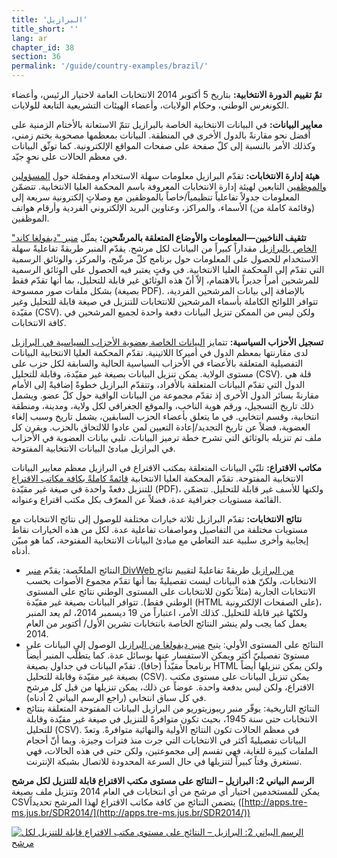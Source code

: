 ```yaml
---
title: 'البرازيل'
title_short: ''
lang: ar
chapter_id: 38
section: 36
permalink: '/guide/country-examples/brazil/'
---
```


**تمّ تقييم الدورة الانتخابية:** بتاريخ 5 أكتوبر 2014 الانتخابات العامة لاختيار الرئيس، وأعضاء الكونغرس الوطني، وحكام الولايات، وأعضاء الهيئات التشريعية التابعة للولايات.

**معايير البيانات:** في البيانات الانتخابية الخاصة بالبرازيل تتمّ الاستعانة بالأختام الزمنية على أفضل نحو مقارنةً بالدول الأخرى في المنطقة. البيانات بمعظمها مصحوبة بختم زمني، وكذلك الأمر بالنسبة إلى كلّ صفحة على صفحات المواقع الإلكترونية. كما توثّق البيانات في معظم الحالات على نحوٍ جيّد.

**هيئة إدارة الانتخابات:** تقدّم البرازيل معلومات سهلة الاستخدام ومفصّلة حول [المسؤولين والموظفين](http://www.tse.jus.br/institucional/o-tse/organograma-tse#PRES) التابعين لهيئة إدارة الانتخابات المعروفة باسم المحكمة العليا الانتخابية. تتضمّن المعلومات جدولاً تفاعلياً تنظيمياً/خاصاً بالموظفين مع وصلاتٍ إلكترونية سريعة إلى (وقائمة كاملة من) الأسماء، والمراكز، وعناوين البريد الإلكتروني الفردية وأرقام هواتف الموظفين.

**تثقيف الناخبين—المعلومات والأوضاع المتعلقة بالمرشّحين:** يمثّل [منبر "ديفولغا كاند" الخاص بالبرازيل](http://www.tse.jus.br/eleicoes/eleicoes-2014/sistema-de-divulgacao-de-candidaturas) مقداراً كبيراً من البيانات لكل مرشح. يقدّم المنبر طريقةً تفاعليةً سهلة الاستخدام للحصول على المعلومات حول برنامج كلّ مرشّح، والمركز، والوثائق الرسمية التي تقدّم إلى المحكمة العليا الانتخابية. في وقتٍ يعتبر فيه الحصول على الوثائق الرسمية للمرشحين أمراً جديراً بالاهتمام، إلاّ أنّ هذه الوثائق غير قابلة للتحليل، بما أنها تقدّم فقط بشكل ملفات صور ممسوحة (بصيغة PDF). بالإضافة إلى بيانات المرشحين الفردية، تتوافر اللوائح الكاملة بأسماء المرشحين للانتخابات للتنزيل في صيغة قابلة للتحليل وغير مقيّدة (CSV). ولكن ليس من الممكن تنزيل البيانات دفعة واحدة لجميع المرشحين في كافة الانتخابات.

**تسجيل الأحزاب السياسية:** تتمايز [البيانات الخاصة بعضوية الأحزاب السياسية في البرازيل](http://www.tre-sp.jus.br/partidos/filiacao-partidaria/filiacao-partidaria) لدى مقارنتها بمعظم الدول في أميركا اللاتينية. تقدّم المحكمة العليا الانتخابية البيانات التفصيلية المتعلقة بالأعضاء في الأحزاب السياسية الحالية والسابقة لكل حزب على مستوى الولاية. يمكن تنزيل البيانات بصيغة غير مقيّدة، وقابلة للتحليل (CSV). قلة هي الدول التي تقدّم البيانات المتعلقة بالأفراد، وتتقدّم البرازيل خطوةً إضافيةً إلى الأمام مقارنةً بسائر الدول الأخرى إذ تقدّم مجموعة من البيانات الوافية حول كلّ عضو. ويشمل ذلك تاريخ التسجيل، ورقم هوية الناخب، والموقع الجغرافي لكل ولاية، ومدينة، ومنطقة انتخابية، وقسم انتخابي. في ما يتعلق بأعضاء الحزب السابقين، يشمل تاريخ وسبب إلغاء العضوية، فضلاً عن تاريخ التجديد/إعادة التعيين لمن عادوا للالتحاق بالحزب. ويقرن كل ملف تم تنزيله بالوثائق التي تشرح خطة ترميز البيانات. تلبي بيانات العضوية في الأحزاب في البرازيل مبادئ البيانات الانتخابية المفتوحة.

**مكاتب الاقتراع:** تلبّي البيانات المتعلقة بمكتب الاقتراع في البرازيل معظم معايير البيانات الانتخابية المفتوحة. تقدّم المحكمة العليا الانتخابية [قائمةً كاملةً بكافة مكاتب الاقتراع](http://www.justicaeleitoral.jus.br/arquivos/tre-pa-locais-de-votacao-do-estado-do-para-para-as-eleicoes-2014) للتنزيل دفعةً واحدة في صيغة غير مقيّدة (PDF)، ولكنها للأسف غير قابلة للتحليل. تتضمّن القائمة مستويات جغرافية عدة، فضلاً عن المعرّف بكل مكتب اقتراع وعنوانه.

**نتائج الانتخابات:** تقدّم البرازيل ثلاثة خيارات مختلفة للوصول إلى نتائج الانتخابات مع مستويات مختلفة من التفاصيل ومواصفات تفاعلية عدة. لكل من هذه الخيارات نقاط إيجابية وأخرى سلبية عند التعاطي مع مبادئ البيانات الانتخابية المفتوحة، كما هو مبيّن أدناه.

*   النتائج الملخّصة: يقدّم [منبر DivWeb من البرازيل](http://divulga.tse.jus.br/oficial/index.html) طريقةً تفاعليةً لتقييم نتائج الانتخابات، ولكنّ هذه البيانات ليست تفصيليةً بما أنها تقدّم مجموع الأصوات بحسب الانتخابات الجارية (مثلاً تكون للانتخابات على المستوى الوطني نتائج على المستوى الوطني فقط). تتوافر البيانات بصيغة غير مقيّدة (HTML على الصفحات الإلكترونية)، ولكنّها غير قابلة للتحليل. كذلك الأمر، اعتباراً من 19 ديسمبر 2014، لم يعد المنبر يعمل كما يجب ولم ينشر النتائج الخاصة بانتخابات تشرين الأول/ أكتوبر من العام 2014.
*   النتائج على المستوى الأولي: يتيح [منبر ديفولغا من البرازيل](http://apps.tre-ms.jus.br/SDR2014/) الوصول إلى البيانات على مستوىً تفصيليّ أكثر ويمكن الاستفسار عنها بوسائل عدة. كما يتطلّب المنبر أيضاً برنامجاً مقيّداً (جافا). تقدّم البيانات في جداول بصيغة HTML ولكن يمكن تنزيلها أيضاً بصيغة غير مقيّدة وقابلة للتحليل (CSV). يمكن تنزيل البيانات على مستوى مكتب الاقتراع، ولكن ليس بدفعة واحدة. عوضاً عن ذلك، يمكن تنزيلها من قبل كل مرشح في كل سباق انتخابي (راجع الرسم البياني 2 أدناه).
*   النتائج التاريخية: يوفّر منبر ريبوزيتوريو من البرازيل البيانات المفتوحة المتعلقة بنتائج الانتخابات حتى سنة 1945، بحيث تكون متوافرةً للتنزيل في صيغة غير مقيّدة وقابلة للتحليل (CSV). في معظم الحالات تكون النتائج الأولية والنهائية متوافرةً. وتعدّ البيانات تفصيليةً أكثر في الانتخابات التي جرت منذ فترات وجيزة. وبما أنّ أحجام الملفات كبيرة للغاية، فهي تقسم إلى مجموعتين، ولكن حتى في هذه الحالات، فهي تستغرق وقتاً كبيراً لتنزيلها في حال السرعة المحدودة للاتصال بشبكة الإنترنت.

**الرسم البياني 2: البرازيل – النتائج على مستوى مكتب الاقتراع قابلة للتنزيل لكل مرشح**  
يمكن للمستخدمين اختيار أي مرشح من أي انتخابات في العام 2014 وتنزيل ملف بصيغة CSVيتضمن النتائج من كافة مكاتب الاقتراع لهذا المرشح تحديداً ([http://apps.tre-ms.jus.br/SDR2014/](http://apps.tre-ms.jus.br/SDR2014/))

[![الرسم البياني 2: البرازيل – النتائج على مستوى مكتب الاقتراع قابلة للتنزيل لكل مرشح](/images/guide/figure_2_brazil.png)](/images/guide/figure_2_brazil.png)
